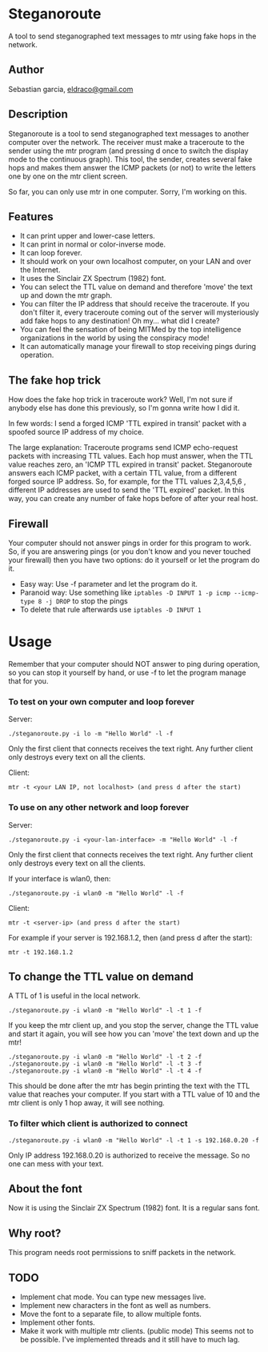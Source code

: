 # Steganoroute

A tool to send steganographed text messages to mtr using fake hops in the network.


## Author

Sebastian garcia, eldraco@gmail.com

## Description

Steganoroute is a tool to send steganographed text messages to another computer over the network. The receiver must make a traceroute to the sender using the mtr program (and pressing d once to switch the display mode to the continuous graph). This tool, the sender, creates several fake hops and makes them answer the ICMP packets (or not) to write the letters one by one on the mtr client screen.

So far, you can only use mtr in one computer. Sorry, I'm working on this.

## Features
- It can print upper and lower-case letters.
- It can print in normal or color-inverse mode.
- It can loop forever.
- It should work on your own localhost computer, on your LAN and over the Internet.
- It uses the Sinclair ZX Spectrum (1982) font.
- You can select the TTL value on demand and therefore 'move' the text up and down the mtr graph.
- You can filter the IP address that should receive the traceroute. If you don't filter it, every traceroute coming out of the server will mysteriously add fake hops to any destination! Oh my... what did I create?
- You can feel the sensation of being MITMed by the top intelligence organizations in the world by using the conspiracy mode!
- It can automatically manage your firewall to stop receiving pings during operation.


## The fake hop trick

How does the fake hop trick in traceroute work?
Well, I'm not sure if anybody else has done this previously, so I'm gonna write how I did it.

In few words: I send a forged ICMP 'TTL expired in transit' packet with a spoofed source IP address of my choice. 

The large explanation:
Traceroute programs send ICMP echo-request packets with increasing TTL values. Each hop must answer, when the TTL value reaches zero, an 'ICMP TTL expired in transit' packet.
Steganoroute answers each ICMP packet, with a certain TTL value, from a different forged source IP address. So, for example, for the TTL values 2,3,4,5,6 , different IP addresses are used to send the 'TTL expired' packet.
In this way, you can create any number of fake hops before of after your real host.

## Firewall
Your computer should not answer pings in order for this program to work. So, if you are answering pings (or you don't know and you never touched your firewall)  then you have two options: do it yourself or let the program do it.

- Easy way: Use -f parameter and let the program do it.
- Paranoid way: Use something like `iptables -D INPUT 1 -p icmp --icmp-type 8 -j DROP` to stop the pings
- To delete that rule afterwards use `iptables -D INPUT 1`



Usage
=====
Remember that your computer should NOT answer to ping during operation, so you can stop it yourself by hand, or use -f to let the program manage that for you.

### To test on your own computer and loop forever

Server:

```
./steganoroute.py -i lo -m "Hello World" -l -f
```

Only the first client that connects receives the text right. Any further client only destroys every text on all the clients.

Client:
```
mtr -t <your LAN IP, not localhost> (and press d after the start)
```

### To use on any other network and loop forever

Server:
```
./steganoroute.py -i <your-lan-interface> -m "Hello World" -l -f
```
Only the first client that connects receives the text right. Any further client only destroys every text on all the clients.

If your interface is wlan0, then:
```
./steganoroute.py -i wlan0 -m "Hello World" -l -f
```

Client:
```
mtr -t <server-ip> (and press d after the start)
```
For example if your server is 192.168.1.2, then (and press d after the start):
```
mtr -t 192.168.1.2
```

To change the TTL value on demand
---------------------------------
A TTL of 1 is useful in the local network.
```
./steganoroute.py -i wlan0 -m "Hello World" -l -t 1 -f
```

If you keep the mtr client up, and you stop the server, change the TTL value and start it again, you will see how you can 'move' the text down and up the mtr!
```
./steganoroute.py -i wlan0 -m "Hello World" -l -t 2 -f
./steganoroute.py -i wlan0 -m "Hello World" -l -t 3 -f
./steganoroute.py -i wlan0 -m "Hello World" -l -t 4 -f
```

This should be done after the mtr has begin printing the text with the TTL value that reaches your computer. If you start with a TTL value of 10 and the mtr client is only 1 hop away, it will see nothing.


### To filter which client is authorized to connect

```
./steganoroute.py -i wlan0 -m "Hello World" -l -t 1 -s 192.168.0.20 -f
```

Only IP address 192.168.0.20 is authorized to receive the message. So no one can mess with your text.



## About the font

Now it is using the Sinclair ZX Spectrum (1982) font. It is a regular sans font.


## Why root?

This program needs root permissions to sniff packets in the network.


## TODO
- Implement chat mode. You can type new messages live.
- Implement new characters in the font as well as numbers.
- Move the font to a separate file, to allow multiple fonts.
- Implement other fonts.
- Make it work with multiple mtr clients. (public mode) This seems not to be possible. I've implemented threads and it still have to much lag.
